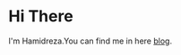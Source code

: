 # Hi There
I'm Hamidreza.You can find me in here [blog](https://www.linkedin.com/in/hamidreza-rahmani-67730a198/).
